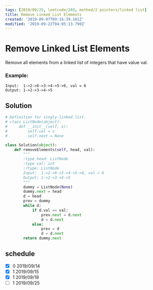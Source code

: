 ```yaml
---
tags: [2019/09/25, leetcode/203, method/2 pointers/linked list]
title: Remove Linked List Elements
created: '2019-09-07T09:16:39.161Z'
modified: '2019-09-22T04:05:13.790Z'
---
```


# Remove Linked List Elements

Remove all elements from a linked list of integers that have value val.

### Example:

```
Input:  1->2->6->3->4->5->6, val = 6
Output: 1->2->3->4->5
```

## Solution

```python
# Definition for singly-linked list.
# class ListNode(object):
#     def __init__(self, x):
#         self.val = x
#         self.next = None

class Solution(object):
    def removeElements(self, head, val):
        """
        :type head: ListNode
        :type val: int
        :rtype: ListNode
        Input:  1->2->6->3->4->5->6, val = 6
        Output: 1->2->3->4->5
        """
        dummy = ListNode(None)
        dummy.next = head
        d = head
        prev = dummy
        while d:
            if d.val == val:
                prev.next = d.next
                d = d.next
            else:
                prev = d
                d = d.next
        return dummy.next
```


## schedule

* [x] 0 2019/09/14
* [x] 1 2019/09/15
* [x] 1 2019/09/18
* [ ] 1 2019/09/25
